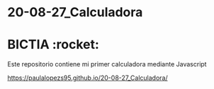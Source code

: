 # 20-08-27_Calculadora

<h1>BICTIA :rocket: </h1>

Este repositorio contiene mi primer calculadora mediante Javascript

https://paulalopezs95.github.io/20-08-27_Calculadora/
